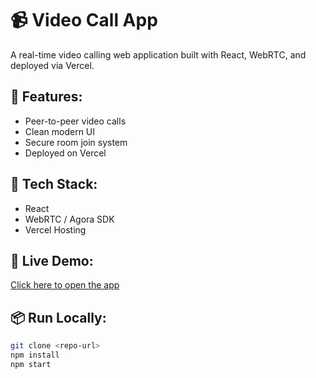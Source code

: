 # 📹 Video Call App

A real-time video calling web application built with React, WebRTC, and deployed via Vercel.

## 🚀 Features:
- Peer-to-peer video calls
- Clean modern UI
- Secure room join system
- Deployed on Vercel

## 🔧 Tech Stack:
- React
- WebRTC / Agora SDK
- Vercel Hosting

## 🔗 Live Demo:
[Click here to open the app](https://video-calling-ui-video-call-e554e807.vercel.app/)




## 📦 Run Locally:
```bash
git clone <repo-url>
npm install
npm start


